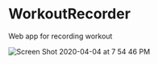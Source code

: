 # WorkoutRecorder
Web app for recording workout

![Screen Shot 2020-04-04 at 7 54 46 PM](https://user-images.githubusercontent.com/52692945/78995847-3ac05380-7b7e-11ea-9b58-6788ce05dc77.png)


